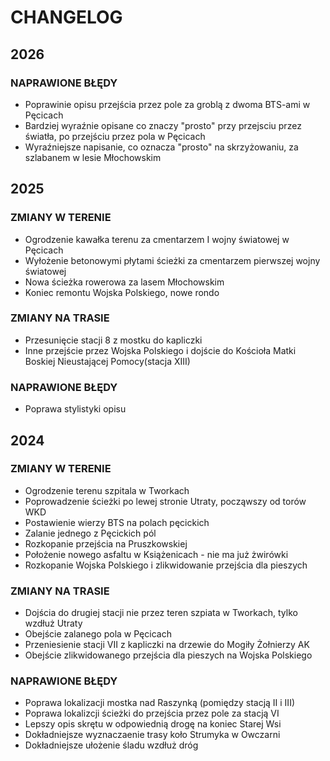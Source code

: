 # CHANGELOG

## 2026
### NAPRAWIONE BŁĘDY
- Poprawinie opisu przejścia przez pole za groblą z dwoma BTS-ami w Pęcicach
- Bardziej wyraźnie opisane co znaczy "prosto" przy przejsciu przez światła, po przejściu przez pola w Pęcicach
- Wyraźniejsze napisanie, co oznacza "prosto" na skrzyżowaniu, za szlabanem w lesie Młochowskim

## 2025
### ZMIANY W TERENIE
- Ogrodzenie kawałka terenu za cmentarzem I wojny światowej w Pęcicach
- Wyłożenie betonowymi płytami ścieżki za cmentarzem pierwszej wojny światowej
- Nowa ścieżka rowerowa za lasem Młochowskim
- Koniec remontu Wojska Polskiego, nowe rondo
### ZMIANY NA TRASIE
- Przesunięcie stacji 8 z mostku do kapliczki
- Inne przejście przez Wojska Polskiego i dojście do Kościoła Matki Boskiej Nieustającej Pomocy(stacja XIII)
### NAPRAWIONE BŁĘDY
- Poprawa stylistyki opisu

## 2024
### ZMIANY W TERENIE
- Ogrodzenie terenu szpitala w Tworkach
- Poprowadzenie ścieżki po lewej stronie Utraty, począwszy od torów WKD
- Postawienie wierzy BTS na polach pęcickich
- Zalanie jednego z Pęcickich pól
- Rozkopanie przejścia na Pruszkowskiej
- Położenie nowego asfaltu w Książenicach - nie ma już żwirówki
- Rozkopanie Wojska Polskiego i zlikwidowanie przejścia dla pieszych
### ZMIANY NA TRASIE
- Dojścia do drugiej stacji nie przez teren szpiata w Tworkach, tylko wzdłuż Utraty
- Obejście zalanego pola w Pęcicach
- Przeniesienie stacji VII z kapliczki na drzewie do Mogiły Żołnierzy AK
- Obejście zlikwidowanego przejścia dla pieszych na Wojska Polskiego
### NAPRAWIONE BŁĘDY
- Poprawa lokalizacji mostka nad Raszynką (pomiędzy stacją II i III)
- Poprawa lokalizcji ścieżki do przejścia przez pole za stacją  VI
- Lepszy opis skrętu w odpowiednią drogę na koniec Starej Wsi
- Dokładniejsze wyznaczaenie trasy koło Strumyka w Owczarni
- Dokładniejsze ułożenie śladu wzdłuż dróg

